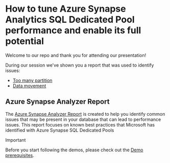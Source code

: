 # How to tune Azure Synapse Analytics SQL Dedicated Pool performance and enable its full potential

Welcome to our repo and thank you for attending our presentation!

During our session we've shown you a report that was used to identify issues:

- [Too many partition](https://docs.microsoft.com/azure/synapse-analytics/sql-data-warehouse/sql-data-warehouse-tables-partition)
- [Data movement](https://docs.microsoft.com/en-us/azure/synapse-analytics/sql-data-warehouse/sql-data-warehouse-tables-distribute#choose-a-distribution-column-that-minimizes-data-movement)

## Azure Synapse Analyzer Report

The [Azure Synapse Analyzer Report](https://github.com/microsoft/synapse-analyzer) is created to help you identify common issues that may be present in your database that can lead to performance issues. This report focuses on known best practices that Microsoft has identified with Azure Synapse SQL Dedicated Pools

> [!IMPORTANT]
> Before you start following the demos, please check out the [Demo prerequisites](Demo/Demo_Prerequisites.ipynb).
